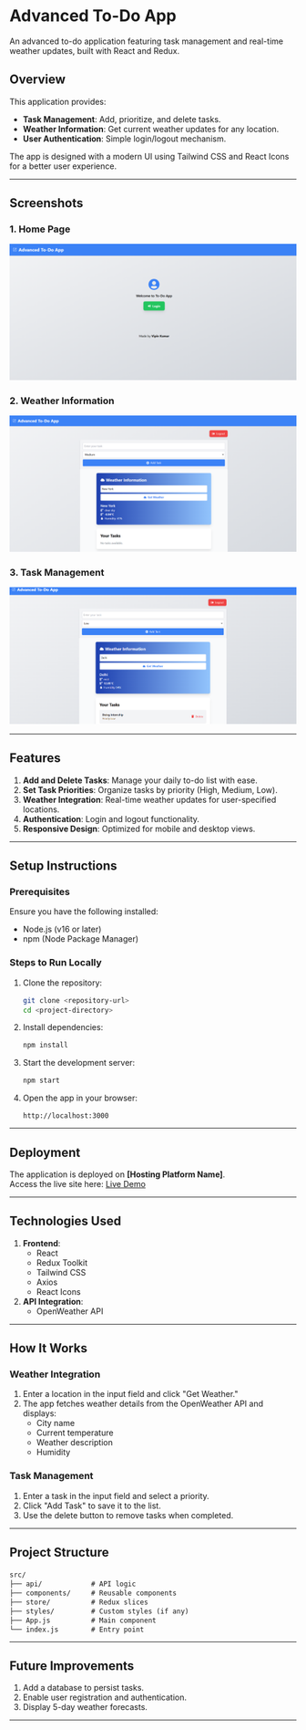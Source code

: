 
# **Advanced To-Do App**

An advanced to-do application featuring task management and real-time weather updates, built with React and Redux.

## **Overview**

This application provides:
- **Task Management**: Add, prioritize, and delete tasks.
- **Weather Information**: Get current weather updates for any location.
- **User Authentication**: Simple login/logout mechanism.

The app is designed with a modern UI using Tailwind CSS and React Icons for a better user experience.

---

## **Screenshots**

### 1. Home Page
![Home Page](./screenshots/ss1.png)

### 2. Weather Information
![Weather Info](./screenshots/ss2.png)

### 3. Task Management
![Task Management](./screenshots/ss3.png)

---

## **Features**

1. **Add and Delete Tasks**: Manage your daily to-do list with ease.
2. **Set Task Priorities**: Organize tasks by priority (High, Medium, Low).
3. **Weather Integration**: Real-time weather updates for user-specified locations.
4. **Authentication**: Login and logout functionality.
5. **Responsive Design**: Optimized for mobile and desktop views.

---

## **Setup Instructions**

### Prerequisites

Ensure you have the following installed:
- Node.js (v16 or later)
- npm (Node Package Manager)

### Steps to Run Locally

1. Clone the repository:
   ```bash
   git clone <repository-url>
   cd <project-directory>
   ```

2. Install dependencies:
   ```bash
   npm install
   ```

3. Start the development server:
   ```bash
   npm start
   ```

4. Open the app in your browser:
   ```
   http://localhost:3000
   ```

---

## **Deployment**

The application is deployed on **[Hosting Platform Name]**.  
Access the live site here: [Live Demo](https://your-app-url.netlify.app)

---

## **Technologies Used**

1. **Frontend**:
   - React
   - Redux Toolkit
   - Tailwind CSS
   - Axios
   - React Icons
2. **API Integration**:
   - OpenWeather API

---

## **How It Works**

### Weather Integration
1. Enter a location in the input field and click "Get Weather."
2. The app fetches weather details from the OpenWeather API and displays:
   - City name
   - Current temperature
   - Weather description
   - Humidity

### Task Management
1. Enter a task in the input field and select a priority.
2. Click "Add Task" to save it to the list.
3. Use the delete button to remove tasks when completed.

---

## **Project Structure**

```
src/
├── api/            # API logic
├── components/     # Reusable components
├── store/          # Redux slices
├── styles/         # Custom styles (if any)
├── App.js          # Main component
└── index.js        # Entry point
```

---

## **Future Improvements**

1. Add a database to persist tasks.
2. Enable user registration and authentication.
3. Display 5-day weather forecasts.

---

